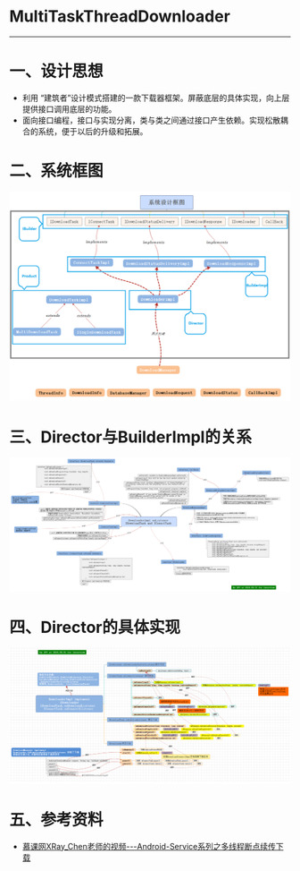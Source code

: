 # MultiTaskThreadDownloader

----------


# 一、设计思想 #
- 利用 “建筑者”设计模式搭建的一款下载器框架。屏蔽底层的具体实现，向上层提供接口调用底层的功能。
- 面向接口编程，接口与实现分离，类与类之间通过接口产生依赖。实现松散耦合的系统，便于以后的升级和拓展。

# 二、系统框图 #
![](https://github.com/zengfanyu/MultiTaskThreadDownloader/blob/master/info/%E7%B3%BB%E7%BB%9F%E8%AE%BE%E8%AE%A1%E6%A1%86%E5%9B%BE.png?raw=true)

# 三、Director与BuilderImpl的关系 #
![](https://github.com/zengfanyu/MultiTaskThreadDownloader/blob/master/info/DownloaderImpl%20onListener%20IDownloadTask%20and%20IConnctTask%20.png?raw=true)

# 四、Director的具体实现 #
![](https://github.com/zengfanyu/MultiTaskThreadDownloader/blob/master/info/DownloaderImpl%20implement%20IDownloader%20IDownloadTask.onDownloadListener%20%20IConnctTask.onConnectListener%20.png?raw=true)

# 五、参考资料 #
- [慕课网XRay_Chen老师的视频---Android-Service系列之多线程断点续传下载](http://www.imooc.com/learn/376)



